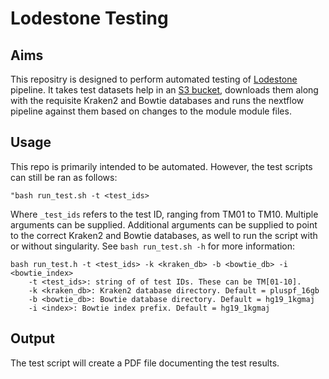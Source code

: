 # Lodestone Testing

## Aims
This repositry is designed to perform automated testing of [Lodestone](https://github.com/Pathogen-Genomics-Cymru/tb-pipeline) pipeline. It takes test datasets help in an [S3 bucket](https://s3.console.aws.amazon.com/s3/buckets/sp3testdata), downloads them along with the requisite Kraken2 and Bowtie databases and runs the nextflow pipeline against them based on changes to the module module files.

## Usage
This repo is primarily intended to be automated. However, the test scripts can still be ran as follows:

```"bash run_test.sh -t <test_ids>```

Where ```_test_ids``` refers to the test ID, ranging from TM01 to TM10. Multiple arguments can be supplied. Additional arguments can be supplied to point to the correct Kraken2 and Bowtie databases, as well to run the script with or without singularity. See ```bash run_test.sh -h``` for more information:

```
bash run_test.h -t <test_ids> -k <kraken_db> -b <bowtie_db> -i <bowtie_index>
	-t <test_ids>: string of of test IDs. These can be TM[01-10].
	-k <kraken_db>: Kraken2 database directory. Default = pluspf_16gb
	-b <bowtie_db>: Bowtie database directory. Default = hg19_1kgmaj
	-i <index>: Bowtie index prefix. Default = hg19_1kgmaj
```

## Output
The test script will create a PDF file documenting the test results.